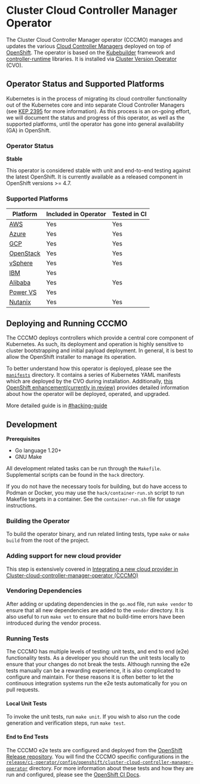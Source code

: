# Cluster Cloud Controller Manager Operator

The Cluster Cloud Controller Manager operator (CCCMO) manages and updates the various [Cloud Controller Managers](https://kubernetes.io/docs/concepts/architecture/cloud-controller/) deployed on top of [OpenShift](https://openshift.io). The operator is based on the [Kubebuilder](https://kubebuilder.io/) framework and [controller-runtime](https://github.com/kubernetes-sigs/controller-runtime) libraries. It is installed via [Cluster Version Operator](https://github.com/openshift/cluster-version-operator) (CVO).

## Operator Status and Supported Platforms

Kubernetes is in the process of migrating its cloud controller functionality out of the Kubernetes core and into separate Cloud Controller Managers (see [KEP 2395](https://github.com/kubernetes/enhancements/tree/master/keps/sig-cloud-provider/2395-removing-in-tree-cloud-providers) for more information). As this process is an on-going effort, we will document the status and progress of this operator, as well as the supported platforms, until the operator has gone into general availability (GA) in OpenShift.

### Operator Status

**Stable**

This operator is considered stable with unit and end-to-end testing against the latest OpenShift. It is currently available as a released component in OpenShift versions >= 4.7.

### Supported Platforms

| Platform                                                             | Included in Operator | Tested in CI  |
|----------------------------------------------------------------------|----------------------| ------------  |
| [AWS](https://github.com/openshift/cloud-provider-aws)               | Yes                  | Yes           |
| [Azure](https://github.com/openshift/cloud-provider-azure)           | Yes                  | Yes           |
| [GCP](https://github.com/openshift/cloud-provider-gcp)               | Yes                  | Yes           |
| [OpenStack](https://github.com/openshift/cloud-provider-openstack)   | Yes                  | Yes           |
| [vSphere](https://github.com/openshift/cloud-provider-vsphere)       | Yes                  | Yes           |
| [IBM](https://github.com/openshift/cloud-provider-ibm)               | Yes                  |               |
| [Alibaba](https://github.com/openshift/cloud-provider-alibaba-cloud) | Yes                  | Yes           |
| [Power VS](https://github.com/openshift/cloud-provider-powervs)      | Yes                  |               |
| [Nutanix](https://github.com/openshift/cloud-provider-nutanix)       | Yes                  | Yes           |

## Deploying and Running CCCMO

The CCCMO deploys controllers which provide a central core component of Kubernetes. As such, its deployment and operation is highly sensitive to cluster bootstrapping and initial payload deployment. In general, it is best to allow the OpenShift installer to manage its operation.

To better understand how this operator is deployed, please see the [`manifests`](/manifests) directory. It contains a series of Kubernetes YAML manifests which are deployed by the CVO during installation. Additionally, [this OpenShift enhancement(currently in review)](https://github.com/openshift/enhancements/pull/463/) provides detailed information about how the operator will be deployed, operated, and upgraded.

More detailed guide is in [#hacking-guide](./docs/dev/hacking-guide.md)

## Development

**Prerequisites**

* Go language 1.20+
* GNU Make

All development related tasks can be run through the `Makefile`. Supplemental scripts can be found in the `hack` directory.

If you do not have the necessary tools for building, but do have access to Podman or Docker, you may use the `hack/container-run.sh` script to run Makefile targets in a container. See the `container-run.sh` file for usage instructions.

### Building the Operator

To build the operator binary, and run related linting tests, type `make` or `make build` from the root of the project.

### Adding support for new cloud provider

This step is extensively covered in [Integrating a new cloud provider in Cluster-cloud-controller-manager-operator (CCCMO)](/docs/dev/cloud-provider-integration.md)

### Vendoring Dependencies

After adding or updating dependencies in the `go.mod` file, run `make vendor` to ensure that all new dependencies are added to the `vendor` directory. It is also useful to run `make vet` to ensure that no build-time errors have been introduced during the vendor process.

### Running Tests

The CCCMO has multiple levels of testing: unit tests, and end to end (e2e) functionality tests. As a developer you should run the unit tests locally to ensure that your changes do not break the tests. Although running the e2e tests manually can be a rewarding experience, it is also complicated to configure and maintain. For these reasons it is often better to let the continuous integration systems run the e2e tests automatically for you on pull requests.

#### Local Unit Tests

To invoke the unit tests, run `make unit`. If you wish to also run the code generation and verification steps, run `make test`.

#### End to End Tests

The CCCMO e2e tests are configured and deployed from the [OpenShift Release repository](https://github.com/openshift/release). You will find the CCCMO specific configurations in the [`release/ci-operator/config/openshift/cluster-cloud-controller-manager-operator`](https://github.com/openshift/release/tree/master/ci-operator/config/openshift/cluster-cloud-controller-manager-operator) directory. For more information about these tests and how they are run and configured, please see the [OpenShift CI Docs](https://docs.ci.openshift.org/docs/).

